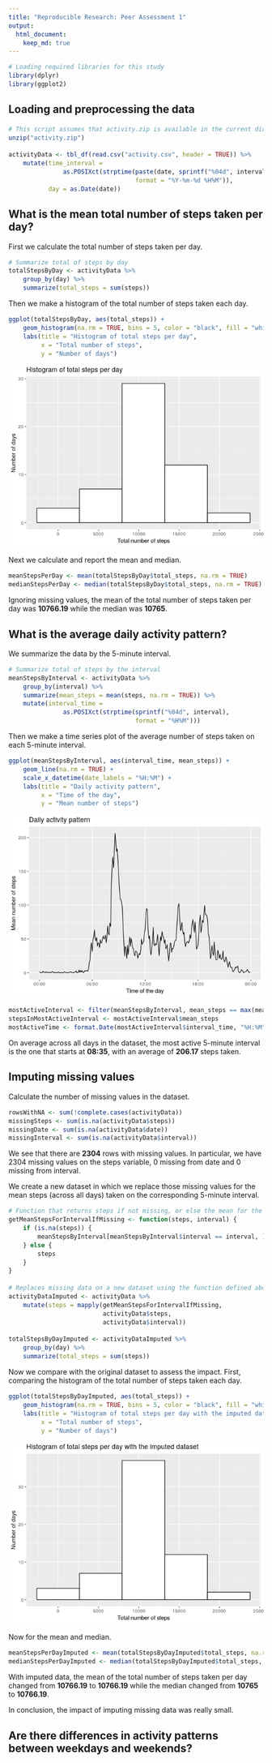 ```yaml
---
title: "Reproducible Research: Peer Assessment 1"
output: 
  html_document:
    keep_md: true
---
```



```r
# Loading required libraries for this study
library(dplyr)
library(ggplot2)
```


## Loading and preprocessing the data


```r
# This script assumes that activity.zip is available in the current directory
unzip("activity.zip")

activityData <- tbl_df(read.csv("activity.csv", header = TRUE)) %>%
    mutate(time_interval =
               as.POSIXct(strptime(paste(date, sprintf("%04d", interval)),
                                   format = "%Y-%m-%d %H%M")),
           day = as.Date(date))
```


## What is the mean total number of steps taken per day?

First we calculate the total number of steps taken per day.


```r
# Summarize total of steps by day
totalStepsByDay <- activityData %>%
    group_by(day) %>%
    summarize(total_steps = sum(steps))
```

Then we make a histogram of the total number of steps taken each day.


```r
ggplot(totalStepsByDay, aes(total_steps)) +
    geom_histogram(na.rm = TRUE, bins = 5, color = "black", fill = "white") +
    labs(title = "Histogram of total steps per day",
         x = "Total number of steps",
         y = "Number of days")
```

![](PA1_template_files/figure-html/unnamed-chunk-4-1.png)<!-- -->

Next we calculate and report the mean and median.


```r
meanStepsPerDay <- mean(totalStepsByDay$total_steps, na.rm = TRUE)
medianStepsPerDay <- median(totalStepsByDay$total_steps, na.rm = TRUE)
```

Ignoring missing values, the mean of the total number of steps taken per day was
**10766.19** while the median was
**10765**.


## What is the average daily activity pattern?

We summarize the data by the 5-minute interval.


```r
# Summarize total of steps by the interval
meanStepsByInterval <- activityData %>%
    group_by(interval) %>%
    summarize(mean_steps = mean(steps, na.rm = TRUE)) %>%
    mutate(interval_time =
               as.POSIXct(strptime(sprintf("%04d", interval),
                                   format = "%H%M")))
```

Then we make a time series plot of the average number of steps taken on each 5-minute interval.


```r
ggplot(meanStepsByInterval, aes(interval_time, mean_steps)) +
    geom_line(na.rm = TRUE) +
    scale_x_datetime(date_labels = "%H:%M") +
    labs(title = "Daily activity pattern",
         x = "Time of the day",
         y = "Mean number of steps")
```

![](PA1_template_files/figure-html/unnamed-chunk-7-1.png)<!-- -->


```r
mostActiveInterval <- filter(meanStepsByInterval, mean_steps == max(mean_steps))
stepsInMostActiveInterval <- mostActiveInterval$mean_steps
mostActiveTime <- format.Date(mostActiveInterval$interval_time, "%H:%M")
```

On average across all days in the dataset, the most active 5-minute interval is
the one that starts at **08:35**, with an average of
**206.17** steps taken.


## Imputing missing values

Calculate the number of missing values in the dataset.


```r
rowsWithNA <- sum(!complete.cases(activityData))
missingSteps <- sum(is.na(activityData$steps))
missingDate <- sum(is.na(activityData$date))
missingInterval <- sum(is.na(activityData$interval))
```

We see that there are **2304** rows with missing values. In particular,
we have 2304 missing values on the steps variable, 0
missing from date and 0 missing from interval.

We create a new dataset in which we replace those missing values for the mean
steps (across all days) taken on the corresponding 5-minute interval.


```r
# Function that returns steps if not missing, or else the mean for the interval
getMeanStepsForIntervalIfMissing <- function(steps, interval) {
    if (is.na(steps)) {
        meanStepsByInterval[meanStepsByInterval$interval == interval, ]$mean_steps
    } else {
        steps
    }
}

# Replaces missing data on a new dataset using the function defined above
activityDataImputed <- activityData %>%
    mutate(steps = mapply(getMeanStepsForIntervalIfMissing,
                          activityData$steps,
                          activityData$interval))

totalStepsByDayImputed <- activityDataImputed %>%
    group_by(day) %>%
    summarize(total_steps = sum(steps))
```

Now we compare with the original dataset to assess the impact. First, comparing
the histogram of the total number of steps taken each day.


```r
ggplot(totalStepsByDayImputed, aes(total_steps)) +
    geom_histogram(na.rm = TRUE, bins = 5, color = "black", fill = "white") +
    labs(title = "Histogram of total steps per day with the imputed dataset",
         x = "Total number of steps",
         y = "Number of days")
```

![](PA1_template_files/figure-html/unnamed-chunk-11-1.png)<!-- -->

Now for the mean and median.


```r
meanStepsPerDayImputed <- mean(totalStepsByDayImputed$total_steps, na.rm = TRUE)
medianStepsPerDayImputed <- median(totalStepsByDayImputed$total_steps, na.rm = TRUE)
```

With imputed data, the mean of the total number of steps taken per day changed
from **10766.19** to
**10766.19** while the median
changed from **10765** to
**10766.19**.

In conclusion, the impact of imputing missing data was really small.

## Are there differences in activity patterns between weekdays and weekends?


